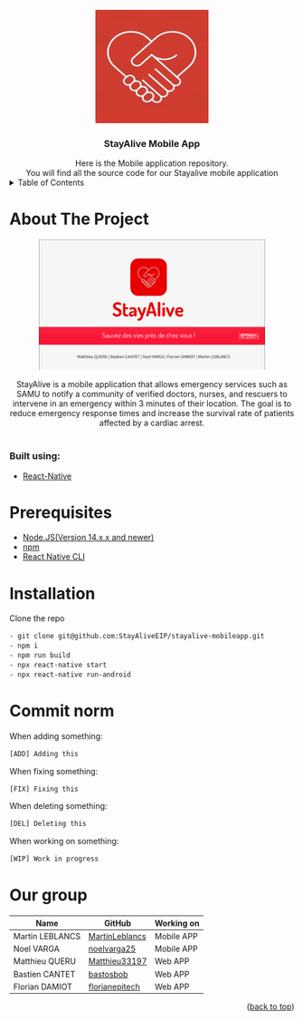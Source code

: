 <div id="top"></div>
<br />
<div align="center">
  <a href="https://github.com/StayAliveEIP/stayalive-mobileapp">
    <img src="./assets/StayAlive-logo.png" alt="StayaliveLogo" width="200" height="200">
  </a>

<h3 align="center">StayAlive Mobile App</h3>
Here is the Mobile application repository.<br/> You will find all the source code for our Stayalive mobile application
</div>
<details>
  <summary>Table of Contents</summary>
  <ol>
    <li>
      <a href="#about-the-project">About The Project</a>
      <ul>
        <li><a href="#built-using">Built Using</a></li>
      </ul>
    </li>
    <li>
        <a href="#prerequisites">Prerequisites</a>
    </li>
    <li>
        <a href="#installation">Installation</a>
    </li>    
    <li>
    <a href="#commit-norm">Commit norm</a>
    </li>
    <li> 
    <a href="#our-group">Our group</a>
    </li>

</ol>
</details>

# About The Project

<div align="center">
    <img src="./assets/StayAliveMainPage.png" alt="Logo" width="400" height="230">
</div>

<p align="center">
StayAlive is a mobile application that allows emergency services such as SAMU to notify a community of verified doctors, nurses, and rescuers to intervene in an emergency within 3 minutes of their location. The goal is to reduce emergency response times and increase the survival rate of patients affected by a cardiac arrest.    <br />
<br/>
</p>

### Built using:

- [React-Native](https://reactnative.dev)

# Prerequisites

- [Node.JS(Version 14.x.x and newer)](https://nodejs.org/en)
- [npm](https://www.npmjs.com)
- [React Native CLI](https://reactnative.dev/docs/environment-setup)

# Installation

Clone the repo

```sh
- git clone git@github.com:StayAliveEIP/stayalive-mobileapp.git
- npm i
- npm run build
- npx react-native start
- npx react-native run-android
```

# Commit norm

When adding something:

```sh
[ADD] Adding this
```

When fixing something:

```sh
[FIX] Fixing this
```

When deleting something:

```sh
[DEL] Deleting this
```

When working on something:

```sh
[WIP] Work in progress
```

# Our group

| Name            | GitHub                 | Working on |
| --------------- | ---------------------- | ---------- |
| Martin LEBLANCS | [MartinLeblancs][GhML] | Mobile APP |
| Noel VARGA      | [noelvarga25][GhNV]    | Mobile APP |
| Matthieu QUERU  | [Matthieu33197][GhMQ]  | Web APP    |
| Bastien CANTET  | [bastosbob][GhBC]      | Web APP    |
| Florian DAMIOT  | [florianepitech][GhFD] | Web APP    |

[//]: # "These are the links used above"
[GhML]: https://github.com/MartinLeblancs
[GhMQ]: https://github.com/Matthieu33197
[GhNV]: https://github.com/noelvarga25
[GhBC]: https://github.com/bastosbob
[GhFD]: https://github.com/florianepitech

<p align="right">(<a href="#top">back to top</a>)</p>
